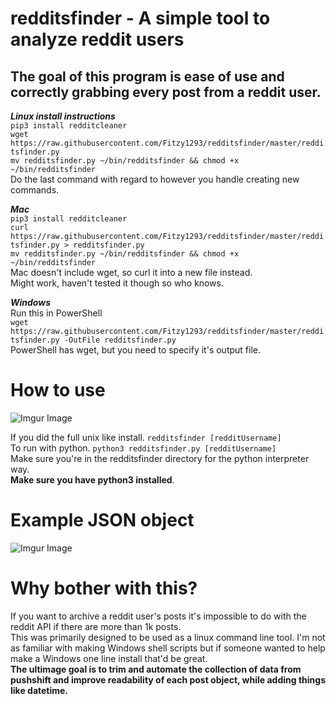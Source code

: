 # redditsfinder - A simple tool to analyze reddit users

## The goal of this program is ease of use and correctly grabbing every post from a reddit user. <br/> 


***Linux install instructions***\
`pip3 install redditcleaner` \
`wget https://raw.githubusercontent.com/Fitzy1293/redditsfinder/master/redditsfinder.py` \
`mv redditsfinder.py ~/bin/redditsfinder && chmod +x ~/bin/redditsfinder`\
Do the last command with regard to however you handle creating new commands. 

***Mac***\
`pip3 install redditcleaner` \
`curl https://raw.githubusercontent.com/Fitzy1293/redditsfinder/master/redditsfinder.py > redditsfinder.py` \
`mv redditsfinder.py ~/bin/redditsfinder && chmod +x ~/bin/redditsfinder`\
Mac doesn't include wget, so curl it into a new file instead. \
Might work, haven't tested it though so who knows.

***Windows***\
Run this in PowerShell\
`wget https://raw.githubusercontent.com/Fitzy1293/redditsfinder/master/redditsfinder.py -OutFile redditsfinder.py`\
PowerShell has wget, but you need to specify it's output file. 

# How to use
![Imgur Image](https://i.imgur.com/yOuflW5.gif)

If you did the full unix like install. `redditsfinder [redditUsername]` \
To run with python. `python3 redditsfinder.py [redditUsername]` \
Make sure you're in the redditsfinder directory for the python interpreter way.\
**Make sure you have python3 installed**.

# Example JSON object

![Imgur Image](https://i.imgur.com/jHcdUKB.png)

# Why bother with this? 
If you want to archive a reddit user's posts it's impossible to do with the reddit API if there are more than 1k posts. \
This was primarily designed to be used as a linux command line tool. I'm not as familiar with making Windows shell scripts but if someone wanted to help make a Windows one line install that'd be great. \
**The ultimage goal is to trim and automate the collection of data from pushshift and improve readability of each post object, while adding things like datetime.** 
